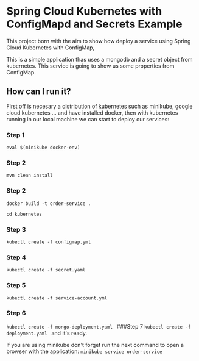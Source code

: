# Spring Cloud Kubernetes with ConfigMapd and Secrets Example #

This project born with the aim to show how deploy a service using Spring Cloud Kubernetes with ConfigMap,

This is a simple application thas uses  a mongodb and a secret object from kubernetes. This service
is going to show us some properties from ConfigMap.

## How can I run it?

First off is necesary a distribution of kubernetes such as minikube, google cloud kubernetes ... and have installed
docker, then with kubernetes running in our local machine we can start to deploy our services: 

### Step 1
`eval $(minikube docker-env)
`
### Step 2
`mvn clean install
`
### Step 2
`docker build -t order-service .
`

`cd kubernetes`


### Step 3
`kubectl create -f configmap.yml
`
### Step 4
`kubectl create -f secret.yaml
`
### Step 5
`kubectl create -f service-account.yml
`
### Step 6

`kubectl create -f mongo-deployment.yaml
`
###Step 7
`kubectl create -f deployment.yaml
`
and it's ready.

If you are using minikube don't forget run the next command to open a browser with the application:
` minikube service order-service
`